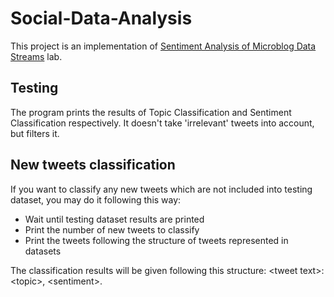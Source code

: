 # Social-Data-Analysis

This project is an implementation of
[Sentiment Analysis of Microblog Data Streams](https://drive.google.com/drive/u/1/folders/1Mi0jOX-078q7qlJKZkrp6-y4eCBaFztZ) lab.

## Testing

The program prints the results of Topic Classification and 
Sentiment Classification respectively. It doesn't take 'irrelevant'
tweets into account, but filters it.

## New tweets classification

If you want to classify any new tweets which are not included
into testing dataset, you may do it following this way:
- Wait until testing dataset results are printed
- Print the number of new tweets to classify
- Print the tweets following the structure of tweets
 represented in datasets
 
 The classification results will be given following this structure:
 \<tweet text\>: \<topic\>, \<sentiment\>.